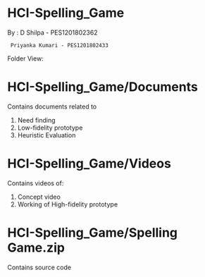 # HCI-Spelling_Game


By : D Shilpa - PES1201802362
     
     Priyanka Kumari - PES1201802433

Folder View:

# HCI-Spelling_Game/Documents

Contains documents related to
1. Need finding
2. Low-fidelity prototype 
3. Heuristic Evaluation

# HCI-Spelling_Game/Videos

Contains videos of:
1. Concept video
2. Working of High-fidelity prototype

# HCI-Spelling_Game/Spelling Game.zip
Contains source code



